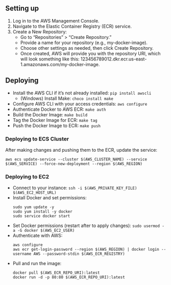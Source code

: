 ## Setting up
1. Log in to the AWS Management Console.
2. Navigate to the Elastic Container Registry (ECR) service.
3. Create a New Repository:
    - Go to “Repositories” > “Create Repository.”
    - Provide a name for your repository (e.g., my-docker-image).
    - Choose other settings as needed, then click Create Repository.
    - Once created, AWS will provide you with the repository URI, which will look something like this: 123456789012.dkr.ecr.us-east-1.amazonaws.com/my-docker-image.

## Deploying
- Install the AWS CLI if it’s not already installed: `pip install awscli`
  - (Windows) Install Make: `choco install make`
- Configure AWS CLI with your access credentials: `aws configure`
- Authenticate Docker to AWS ECR: `make auth`
- Build the Docker Image: `make build`
- Tag the Docker Image for ECR: `make tag`
- Push the Docker Image to ECR: `make push`

### Deploying to ECS Cluster
After making changes and pushing them to the ECR, update the service:
```
aws ecs update-service --cluster $(AWS_CLUSTER_NAME) --service $(AWS_SERVICE) --force-new-deployment --region $(AWS_REGION)
```

### Deploying to EC2
- Connect to your instance: `ssh -i $(AWS_PRIVATE_KEY_FILE) $(AWS_EC2_HOST_URL)`
- Install Docker and set permissions:
  ```
  sudo yum update -y
  sudo yum install -y docker
  sudo service docker start
  ```
- Set Docker permissions (restart after to apply changes): `sudo usermod -a -G docker $(AWS_EC2_USER)`
- Authenticate with AWS:
  ```
  aws configure
  aws ecr get-login-password --region $(AWS_REGION) | docker login --username AWS --password-stdin $(AWS_ECR_REGISTRY)
  ```
- Pull and run the image:
  ```
  docker pull $(AWS_ECR_REPO_URI):latest 
  docker run -d -p 80:80 $(AWS_ECR_REPO_URI):latest
  ```
